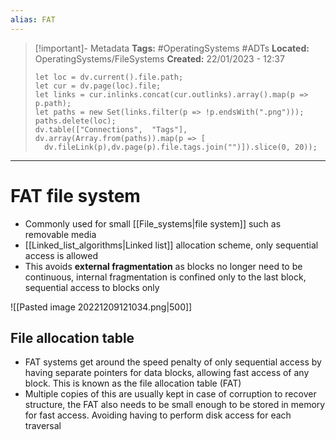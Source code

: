 ```yaml
---
alias: FAT
---
```

> [!important]- Metadata
> **Tags:** #OperatingSystems #ADTs 
> **Located:** OperatingSystems/FileSystems
> **Created:** 22/01/2023 - 12:37
> ```dataviewjs
>let loc = dv.current().file.path;
>let cur = dv.page(loc).file;
>let links = cur.inlinks.concat(cur.outlinks).array().map(p => p.path);
>let paths = new Set(links.filter(p => !p.endsWith(".png")));
>paths.delete(loc);
>dv.table(["Connections",  "Tags"], dv.array(Array.from(paths)).map(p => [
>   dv.fileLink(p),dv.page(p).file.tags.join("")]).slice(0, 20));
> ```

___
# FAT file system
- Commonly used for small [[File_systems|file system]] such as removable media
- [[Linked_list_algorithms|Linked list]] allocation scheme, only sequential access is allowed
- This avoids **external fragmentation** as blocks no longer need to be continuous, internal fragmentation is confined only to the last block, sequential access to blocks only

![[Pasted image 20221209121034.png|500]]
## File allocation table
- FAT systems get around the speed penalty of only sequential access by having separate pointers for data blocks, allowing fast access of any block. This is known as the file allocation table (FAT)
- Multiple copies of this are usually kept in case of corruption to recover structure, the FAT also needs to be small enough to be stored in memory for fast access. Avoiding having to perform disk access for each traversal